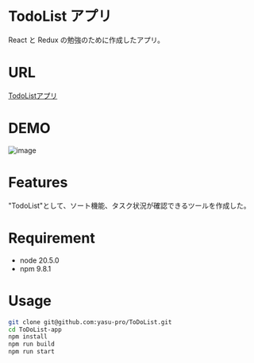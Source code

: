 # TodoList アプリ

React と Redux の勉強のために作成したアプリ。

# URL

[TodoListアプリ](https://to-do-list-steel-two.vercel.app/)

# DEMO

![image](https://github.com/yasu-pro/ToDoList/assets/61544788/2c094c2e-c16e-4d46-953c-fa72a2d76ac6)

# Features

"TodoList"として、ソート機能、タスク状況が確認できるツールを作成した。

# Requirement

- node 20.5.0
- npm 9.8.1

# Usage

```zsh
git clone git@github.com:yasu-pro/ToDoList.git
cd ToDoList-app
npm install
npm run build
npm run start
```
